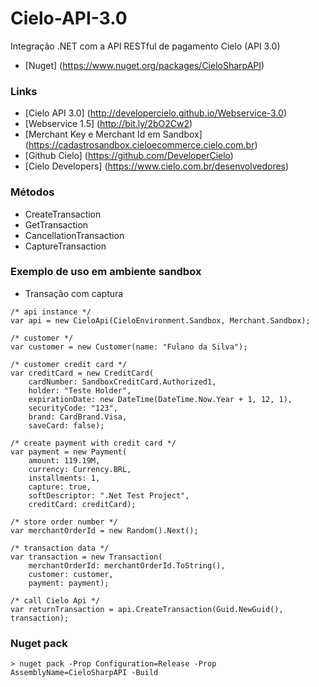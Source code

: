 # Cielo-API-3.0

Integração .NET com a API RESTful de pagamento Cielo (API 3.0)

* [Nuget] (https://www.nuget.org/packages/CieloSharpAPI)

### Links
* [Cielo API 3.0] (http://developercielo.github.io/Webservice-3.0)
* [Webservice 1.5] (http://bit.ly/2bO2Cw2)
* [Merchant Key e Merchant Id em Sandbox] (https://cadastrosandbox.cieloecommerce.cielo.com.br)
* [Github Cielo] (https://github.com/DeveloperCielo)
* [Cielo Developers] (https://www.cielo.com.br/desenvolvedores)

### Métodos

* CreateTransaction
* GetTransaction
* CancellationTransaction
* CaptureTransaction

### Exemplo de uso em ambiente sandbox
* Transação com captura
```
/* api instance */
var api = new CieloApi(CieloEnvironment.Sandbox, Merchant.Sandbox);

/* customer */
var customer = new Customer(name: "Fulano da Silva");

/* customer credit card */
var creditCard = new CreditCard(
    cardNumber: SandboxCreditCard.Authorized1, 
    holder: "Teste Holder", 
    expirationDate: new DateTime(DateTime.Now.Year + 1, 12, 1), 
    securityCode: "123", 
    brand: CardBrand.Visa,
    saveCard: false);

/* create payment with credit card */
var payment = new Payment(
    amount: 119.19M, 
    currency: Currency.BRL, 
    installments: 1, 
    capture: true, 
    softDescriptor: ".Net Test Project", 
    creditCard: creditCard);

/* store order number */
var merchantOrderId = new Random().Next();

/* transaction data */
var transaction = new Transaction(
    merchantOrderId: merchantOrderId.ToString(), 
    customer: customer, 
    payment: payment);

/* call Cielo Api */
var returnTransaction = api.CreateTransaction(Guid.NewGuid(), transaction);
```

### Nuget pack
``` 
> nuget pack -Prop Configuration=Release -Prop AssemblyName=CieloSharpAPI -Build
```
